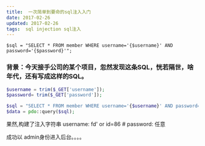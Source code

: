 ```yaml
---
title:  一次简单到要命的sql注入入门
date: 2017-02-26
updated: 2017-02-26
tags:  sql injection sql注入
---
```


```
$sql = "SELECT * FROM member WHERE username='{$username}' AND password='{$password}'";
```


### 背景：今天接手公司的某个项目，忽然发现这条SQL，恍若隔世，啥年代，还有写成这样的SQL。
		
``` php
$username = trim($_GET['username']);
$password= trim($_GET['password']);

$sql = "SELECT * FROM member WHERE username='{$username}' AND password='{$password}'";
$data = pdo::query($sql);
```

果然,构建了注入字符串 
username: fd' or id=86 #
password: 任意

成功以 admin身份进入后台。。。。



